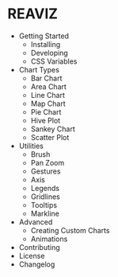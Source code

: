 # REAVIZ

- Getting Started
  - Installing
  - Developing
  - CSS Variables
- Chart Types
  - Bar Chart
  - Area Chart
  - Line Chart
  - Map Chart
  - Pie Chart
  - Hive Plot
  - Sankey Chart
  - Scatter Plot
- Utilities
  - Brush
  - Pan Zoom
  - Gestures
  - Axis
  - Legends
  - Gridlines
  - Tooltips
  - Markline
- Advanced
  - Creating Custom Charts
  - Animations
- Contributing
- License
- Changelog
